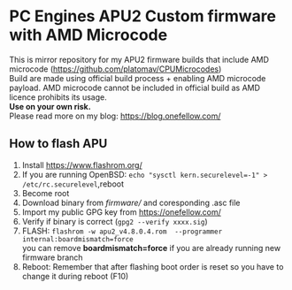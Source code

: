 # PC Engines APU2 Custom firmware with AMD Microcode
This is mirror repository for my APU2 firmware builds that include AMD microcode (https://github.com/platomav/CPUMicrocodes)  
Build are made using official build process + enabling AMD microcode payload. AMD microcode cannot be included in official build as AMD licence prohibits its usage.  
**Use on your own risk.**  
Please read more on my blog: https://blog.onefellow.com/
## How to flash APU
1) Install https://www.flashrom.org/
2) If you are running OpenBSD: ```echo "sysctl kern.securelevel=-1" > /etc/rc.securelevel```,reboot
3) Become root
4) Download binary from *firmware/* and coresponding .asc file
5) Import my public GPG key from https://onefellow.com/
6) Verify if binary is correct (```gpg2 --verify xxxx.sig```)
7) FLASH: ```flashrom -w apu2_v4.8.0.4.rom  --programmer internal:boardmismatch=force```  
you can remove **boardmismatch=force** if you are already running new firmware branch
8) Reboot: Remember that after flashing boot order is reset so you have to change it during reboot (F10)
